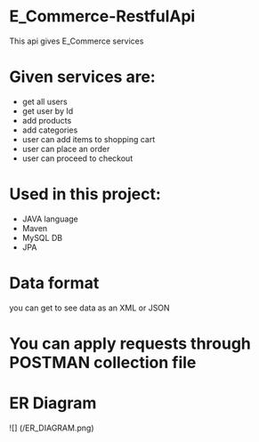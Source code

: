 # E_Commerce-RestfulApi

This api gives E_Commerce services 

# Given services are:

* get all users
* get user by Id
* add products
* add categories
* user can add items to shopping cart
* user can place an order
* user can proceed to checkout 


# Used in this project:

* JAVA language
* Maven
* MySQL DB
* JPA

# Data format

you can get to see data as an XML or JSON

# You can apply requests through POSTMAN collection file

# ER Diagram
![] (/ER_DIAGRAM.png)
